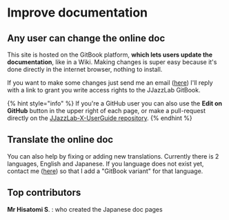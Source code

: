 # Improve documentation

## Any user can change the online doc

This site is hosted on the GitBook platform, **which lets users update the documentation**, like in a Wiki. Making changes is super easy because it's done directly in the internet browser, nothing to install.

If you want to make some changes just send me an email \([here](https://www.jjazzlab.com/en/contact/)\) I'll reply with a link to grant you write access rights to the JJazzLab GitBook. 

{% hint style="info" %}
If you're a GitHub user you can also use the **Edit on GitHub** button in the upper right of each page, or make a pull-request directly on the [JJazzLab-X-UserGuide repository](https://github.com/jjazzboss/JJazzLab-X-UserGuide).
{% endhint %}

## Translate the online doc

You can also help by fixing or adding new translations. Currently there is 2 languages, English and Japanese. If you language does not exist yet, contact me \([here](https://www.jjazzlab.com/en/contact/)\) so that I add a "GitBook variant" for that language.

## Top contributors

**Mr Hisatomi S**. : who created the Japanese doc pages











